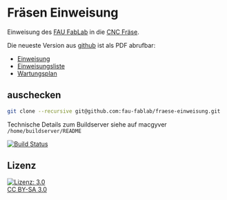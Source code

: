 Fräsen Einweisung
=================

Einweisung des [FAU FabLab](https://fablab.fau.de) in die [CNC Fräse](https://fablab.fau.de/tool/cnc-fraese).

Die neueste Version aus [github](https://github.com/fau-fablab/fraese-einweisung) ist als PDF abrufbar:

- [Einweisung](https://brain.fablab.fau.de/build/fraese-einweisung/Einweisung_Fraese.pdf)
- [Einweisungsliste](https://brain.fablab.fau.de/build/fraese-einweisung/Einweisungsliste_Fraese.pdf)
- [Wartungsplan](https://brain.fablab.fau.de/build/fraese-einweisung/Fraese_Wartungsplan.pdf)

auschecken
----------

```bash
git clone --recursive git@github.com:fau-fablab/fraese-einweisung.git
```

Technische Details zum Buildserver siehe auf macgyver `/home/buildserver/README`

[![Build Status](https://brain.fablab.fau.de/build/fraese-einweisung/status.svg)](https://brain.fablab.fau.de/build/fraese-einweisung/)

Lizenz
------

[![Lizenz: 3.0](https://licensebuttons.net/l/by-sa/3.0/de/88x31.png)</br>CC BY-SA 3.0](https://creativecommons.org/licenses/by-sa/3.0/)
